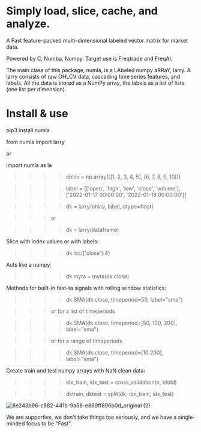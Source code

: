 # Simply load, slice, cache, and analyze.
A Fast feature-packed multi-dimensional labeled vector matrix for market data.

Powered by C, Numba, Numpy. Target use is Freqtrade and FreqAI.

The main class of this package, numla, is a LAbeled numpy aRRaY, larry. A larry consists of raw OHLCV data, cascading time series features, and labels. All the data is stored as a NumPy array, the labels as a list of lists (one list per dimension).

# Install & use

pip3 install numla

from numla import larry 

or

import numla as la

>>>>ohlcv = np.array([[1, 2, 3, 4, 5], [6, 7, 8, 9, 10]])

>>>>label = [['open', 'high', 'low', 'close', 'volume'], ['2022-01-17 00:00:00', '2022-01-18 00:00:00']]

>>>>dk = larry(ohlcv, label, dtype=float)

>>>or

>>>>dk = larry(dataframe)

Slice with index values or with labels:

>>>>dk.loc[['close']:4]

Acts like a numpy:

>>>>dk.myta = myta(dk.close)

Methods for built-in fast-ta signals with rolling window statistics:

>>>>dk.SMA(dk.close, timeperiod=50, label="sma")

>>>or for a list of timeperiods

>>>>dk.SMA(dk.close, timeperiod=[50, 100, 200], label="sma")

>>>or for a range of timeperiods

>>>>dk.SMA(dk.close, timeperiod=[10:200], label="sma")

Create train and test numpy arrays with NaN clean data:

>>>>idx_train, idx_test = cross_validation(n, kfold)

>>>>dktrain, dktest = split(dk, idx_train, idx_test)


![8e243b96-c882-441b-9a58-e869ff896b0d_original (2)](https://user-images.githubusercontent.com/13509246/205417536-b5b3798e-02f7-4eb1-8ff7-7c7b8a878e4c.png)

We are supportive, we don't take things too seriously, and we have a single-minded focus to be "Fast".
